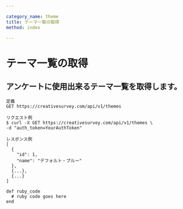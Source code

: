 ```yaml
---

category_name: theme
title: テーマ一覧の取得
method: index

---
```


# テーマ一覧の取得

## アンケートに使用出来るテーマ一覧を取得します。

~~~
定義
GET https://creativesurvey.com/api/v1/themes

リクエスト例
$ curl -X GET https://creativesurvey.com/api/v1/themes \
-d "auth_token=YourAuthToken"

レスポンス例
[
  {
    "id": 1,
    "name": "デフォルト・ブルー"
  },
  {...},
  {...}
]
~~~

 
~~~
def ruby_code
  # ruby code goes here
end
~~~

　
　
